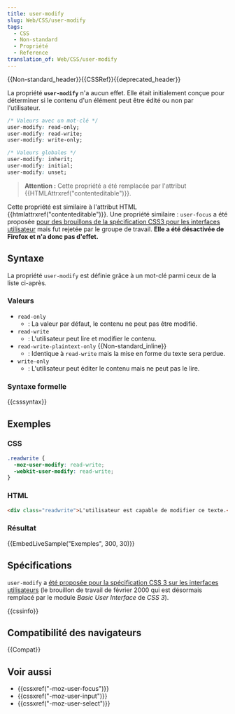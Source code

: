 ```yaml
---
title: user-modify
slug: Web/CSS/user-modify
tags:
  - CSS
  - Non-standard
  - Propriété
  - Reference
translation_of: Web/CSS/user-modify
---
```


{{Non-standard_header}}{{CSSRef}}{{deprecated_header}}

La propriété **`user-modify`** n'a aucun effet. Elle était initialement conçue pour déterminer si le contenu d'un élément peut être édité ou non par l'utilisateur.

```css
/* Valeurs avec un mot-clé */
user-modify: read-only;
user-modify: read-write;
user-modify: write-only;

/* Valeurs globales */
user-modify: inherit;
user-modify: initial;
user-modify: unset;
```

> **Attention :** Cette propriété a été remplacée par l'attribut {{HTMLAttrxref("contenteditable")}}.

Cette propriété est similaire à l'attribut HTML {{htmlattrxref("contenteditable")}}. Une propriété similaire : `user-focus` a été proposée [pour des brouillons de la spécification CSS3 pour les interfaces utilisateur](https://www.w3.org/TR/2000/WD-css3-userint-20000216) mais fut rejetée par le groupe de travail. **Elle a été désactivée de Firefox et n'a donc pas d'effet.**

## Syntaxe

La propriété `user-modify` est définie grâce à un mot-clé parmi ceux de la liste ci-après.

### Valeurs

- `read-only`
  - : La valeur par défaut, le contenu ne peut pas être modifié.
- `read-write`
  - : L'utilisateur peut lire et modifier le contenu.
- `read-write-plaintext-only` {{Non-standard_inline}}
  - : Identique à `read-write` mais la mise en forme du texte sera perdue.
- `write-only`
  - : L'utilisateur peut éditer le contenu mais ne peut pas le lire.

### Syntaxe formelle

{{csssyntax}}

## Exemples

### CSS

```css
.readwrite {
  -moz-user-modify: read-write;
  -webkit-user-modify: read-write;
}
```

### HTML

```html
<div class="readwrite">L'utilisateur est capable de modifier ce texte.</div>
```

### Résultat

{{EmbedLiveSample("Exemples", 300, 30)}}

## Spécifications

`user-modify` a [été proposée pour la spécification CSS 3 sur les interfaces utilisateurs](https://www.w3.org/TR/2000/WD-css3-userint-20000216#user-modify) (le brouillon de travail de février 2000 qui est désormais remplacé par le module _Basic User Interface_ de _CSS 3_).

{{cssinfo}}

## Compatibilité des navigateurs

{{Compat}}

## Voir aussi

- {{cssxref("-moz-user-focus")}}
- {{cssxref("-moz-user-input")}}
- {{cssxref("-moz-user-select")}}
